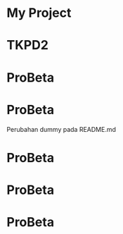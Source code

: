 # My Project
# TKPD2
# ProBeta
# ProBeta
Perubahan dummy pada README.md
# ProBeta
# ProBeta
# ProBeta
